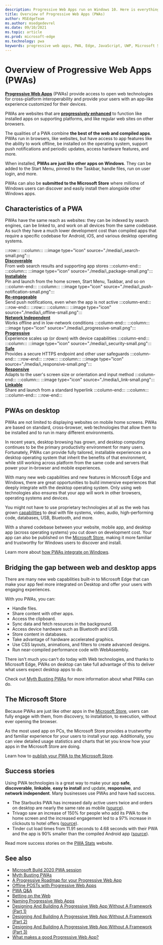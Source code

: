```yaml
---
description: Progressive Web Apps run on Windows 10. Here is everything you need to know as a web developer.
title: Overview of Progressive Web Apps (PWAs)
author: MSEdgeTeam
ms.author: msedgedevrel
ms.date: 09/10/2021
ms.topic: article
ms.prod: microsoft-edge
ms.technology: pwa
keywords: progressive web apps, PWA, Edge, JavaScript, UWP, Microsoft Store
---
```

# Overview of Progressive Web Apps (PWAs)

**[Progressive Web Apps][MDNApps]** (PWAs) provide access to open web technologies for cross-platform interoperability and provide your users with an app-like experience customized for their devices.

PWAs are websites that are **[progressively enhanced][AListApartUnderstandingProgressiveEnhancement]** to function like installed apps on supporting platforms, and like regular web sites on other browsers.

The qualities of a PWA combine **the best of the web and compiled apps**. PWAs run in browsers, like websites, but have access to app features like the ability to work offline, be installed on the operating system, support push notifications and periodic updates, access hardware features, and more.

When installed, **PWAs are just like other apps on Windows**. They can be added to the Start Menu, pinned to the Taskbar, handle files, run on user login, and more.

PWAs can also be **submitted to the Microsoft Store** where millions of Windows users can discover and easily install them alongside other Windows apps.


<!-- ====================================================================== -->
## Characteristics of a PWA

PWAs have the same reach as websites: they can be indexed by search engines, can be linked to, and work on all devices from the same codebase. As such they have a much lower development cost than compiled apps that require a specific codebase for Android, iOS, and various desktop operating systems.

<!-- in the below table, keep two trailing spaces after each image line's ::: to keep card elements tight but not concat'd -->

:::row:::
    :::column:::
        :::image type="icon" source="./media/i_search-small.png":::  
        **[Discoverable][MDNPwaAdvantagesDiscoverable]**  
        From web search results and supporting app stores
    :::column-end:::
    :::column:::
        :::image type="icon" source="./media/i_package-small.png":::  
        **[Installable][MDNPwaAdvantagesInstallable]**  
        Pin and launch from the home screen, Start Menu, Taskbar, and so on
    :::column-end:::
    :::column:::
        :::image type="icon" source="./media/i_push-notification-small.png":::  
        **[Re-engageable][MDNPwaAdvantagesReEngageable]**  
        Send push notifications, even when the app is not active
    :::column-end:::
:::row-end:::
:::row:::
    :::column:::
        :::image type="icon" source="./media/i_offline-small.png":::  
        **[Network Independent][MDNPwaAdvantagesNetworkIndependent]**  
        Works offline and in low-network conditions
    :::column-end:::
    :::column:::
        :::image type="icon" source="./media/i_progressive-small.png":::  
        **[Progressive][MDNPwaAdvantagesProgressive]**  
        Experience scales up (or down) with device capabilities
    :::column-end:::
    :::column:::
        :::image type="icon" source="./media/i_security-small.png":::  
        **[Safe][MDNPwaAdvantagesSafe]**  
        Provides a secure HTTPS endpoint and other user safeguards
    :::column-end:::
:::row-end:::
:::row:::
    :::column:::
        :::image type="icon" source="./media/i_responsive-small.png":::  
        **[Responsive][MDNPwaAdvantagesResponsive]**  
        Adapts to the user's screen size or orientation and input method
    :::column-end:::
    :::column:::
        :::image type="icon" source="./media/i_link-small.png":::  
        **[Linkable][MDNPwaAdvantagesLinkable]**  
        Share and launch from a standard hyperlink
    :::column-end:::
    :::column:::
    :::column-end:::
:::row-end:::


<!-- ====================================================================== -->
## PWAs on desktop

PWAs are not limited to displaying websites on mobile home screens. PWAs are based on standard, cross-browser, web technologies that allow them to be installed and to run in many different environments.

In recent years, desktop browsing has grown, and desktop computing continues to be the primary productivity environment for many users. Fortunately, PWAs can provide fully tailored, installable experiences on a desktop operating system that inherit the benefits of that environment, while still working across platform from the same code and servers that power your in-browser and mobile experiences.

With many new web capabilities and new features in Microsoft Edge and Windows, there are great opportunities to build immersive experiences that deeply integrate with the desktop operating system. Only using web technologies also ensures that your app will work in other browsers, operating systems and devices.

You might not have to use proprietary technologies at all as the web has grown [capabilities](#bridging-the-gap-between-web-and-desktop-apps) to deal with file systems, video, audio, high-performing code, databases, USB, Bluetooth, and more.

With a shared codebase between your website, mobile app, and desktop app (across operating systems) you cut down on development cost. Your app can also be published on the [Microsoft Store](#the-microsoft-store), making it more familiar and trustworthy for Windows users to discover and install.

Learn more about [how PWAs integrate on Windows][PwaWindowsUx].


<!-- ====================================================================== -->
## Bridging the gap between web and desktop apps

There are many new web capabilities built-in to Microsoft Edge that can make your app feel more integrated on Desktop and offer your users with engaging experiences.

With you PWAs, you can:

*   Handle files.
*   Share content with other apps.
*   Access the clipboard.
*   Sync data and fetch resources in the background.
*   Access device hardware such as Bluetooth and USB.
*   Store content in databases.
*   Take advantage of hardware accelerated graphics.
*   Use CSS layouts, animations, and filters to create advanced designs.
*   Run near-compiled performance code with WebAssembly.

There isn't much you can't do today with Web technologies, and thanks to Microsoft Edge, PWAs on desktop can take full advantage of this to deliver what users expect desktop apps to do.

Check out [Myth Busting PWAs][Davrous20191018MythBustingPwasNewEdgeEdition] for more information about what PWAs can do.


<!-- ====================================================================== -->
## The Microsoft Store

Because PWAs are just like other apps in the [Microsoft Store][PwaMicrosoftStore], users can fully engage with them, from discovery, to installation, to execution, without ever opening the browser.

As the most used app on PCs, the Microsoft Store provides a trustworthy and familiar experience for your users to install your app. Additionally, you can view detailed usage statistics and charts that let you know how your apps in the Microsoft Store are doing.

Learn how to [publish your PWA to the Microsoft Store][PwaPublishToStore].


<!-- ====================================================================== -->
## Success stories

Using PWA technologies is a great way to make your app **safe**, **discoverable**, **linkable**, **easy to install** and update, **responsive**, and **network independent**. Many businesses use PWAs and have had success.

*   The Starbucks PWA has increased daily active users twice and orders on desktop are nearly the same rate as mobile ([source][StarbucksSuccessStory]).
*   Trivago saw an increase of 150% for people who add its PWA to the home screen and the increased engagement led to a 97% increase in clickouts to hotel offers ([source][TrivagoSuccessStory]).
*   Tinder cut load times from 11.91 seconds to 4.68 seconds with their PWA and the app is 90% smaller than the compiled Android app ([source][TinderSuccessStory]).

Read more success stories on the [PWA Stats][PwaStats] website.


<!-- ====================================================================== -->
## See also

*   [Microsoft Build 2020 PWA session][BuildVideo]
*   [Myth Busting PWAs][Davrous20191018MythBustingPwasNewEdgeEdition]
*   [A Progressive Roadmap for your Progressive Web App][CloudfourThinksProgressiveRoadmapYourWebApp]
*   [Offline POSTs with Progressive Web Apps][MediumWebEdgeOfflinePostsProgressiveWebApps]
*   [PWA Q&A][AaronGustafsonNotebookPwaQa]
*   [Betting on the Web][JoretegBlogBettingWeb]
*   [Naming Progressive Web Apps][Fberriman20170626NamingProgressiveWebApps]
*   [Designing And Building A Progressive Web App Without A Framework (Part 1)][Smashingmagazine201907ProgressiveWebAppFrameworkPart1]
*   [Designing And Building A Progressive Web App Without A Framework (Part 2)][Smashingmagazine201907ProgressiveWebAppFrameworkPart2]
*   [Designing And Building A Progressive Web App Without A Framework (Part 3)][Smashingmagazine201907ProgressiveWebAppFrameworkPart3]
*   [What makes a good Progressive Web App?][WebDevGoodPwaChecklist]


<!-- ====================================================================== -->
<!-- Links -->
[MDNApps]: https://developer.mozilla.org/Apps/Progressive "Progressive Web Apps | MDN"
[AListApartUnderstandingProgressiveEnhancement]: https://alistapart.com/article/understandingprogressiveenhancement "Understanding Progressive Enhancement - A List Apart"
[PwaStats]: https://www.pwastats.com/ "A community-driven list of stats and news related to Progressive Web Apps"
[StarbucksSuccessStory]: https://twitter.com/davidbrunelle/status/993960071406080000 "David Brunelle | Twitter"
[TrivagoSuccessStory]: https://www.thinkwithgoogle.com/intl/en-gb/marketing-strategies/app-and-mobile/trivago-embrace-progressive-web-apps-as-the-future-of-mobile/  "The next billion users: trivago embrace progressive web apps as the future of mobile | Think With Google"
[TinderSuccessStory]: https://medium.com/@addyosmani/a-tinder-progressive-web-app-performance-case-study-78919d98ece0 "A Tinder Progress Web App Performance Case Study | Medium.com"
[MDNPwaAdvantagesDiscoverable]: https://developer.mozilla.org/docs/Web/Apps/Progressive/Advantages#Discoverable "Discoverable - Progressive web app advantages"
[MDNPwaAdvantagesInstallable]: https://developer.mozilla.org/docs/Web/Apps/Progressive/Advantages#Installable "Installable - Progressive web app advantages"
[MDNPwaAdvantagesLinkable]: https://developer.mozilla.org/Apps/Progressive/Advantages#Linkable "Linkable - Progressive web app advantages"
[MDNPwaAdvantagesNetworkIndependent]: https://developer.mozilla.org/docs/Web/Apps/Progressive/Advantages#Network_independent "Network independent - Progressive web app advantages"
[MDNPwaAdvantagesProgressive]: https://developer.mozilla.org/docs/Web/Apps/Progressive/Advantages#Progressive "Progressive - Progressive web app advantages"
[MDNPwaAdvantagesReEngageable]: https://developer.mozilla.org/docs/Web/Apps/Progressive/Advantages#Re-engageable "Re-engageable - Progressive web app advantages"
[MDNPwaAdvantagesResponsive]: https://developer.mozilla.org/Apps/Progressive/Advantages#Responsive "Responsive - Progressive web app advantages"
[MDNPwaAdvantagesSafe]: https://developer.mozilla.org/docs/Web/Apps/Progressive/Advantages#Safe "Safe - Progressive web app advantages"
[BuildVideo]: https://www.youtube.com/watch?v=y4p_QHZtMKM "PWA video"
[Davrous20191018MythBustingPwasNewEdgeEdition]: https://www.davrous.com/2019/10/18/myth-busting-pwas-the-new-edge-edition "Myth Busting PWAs – The New Edge Edition"
[CloudfourThinksProgressiveRoadmapYourWebApp]: https://cloudfour.com/thinks/a-progressive-roadmap-for-your-progressive-web-app "A Progressive Roadmap for your Progressive Web App"
[MediumWebEdgeOfflinePostsProgressiveWebApps]: https://medium.com/web-on-the-edge/offline-posts-with-progressive-web-apps-fc2dc4ad895 "Offline POSTs with Progressive Web Apps"
[AaronGustafsonNotebookPwaQa]: https://www.aaron-gustafson.com/notebook/pwa-qa "PWA Q&A"
[JoretegBlogBettingWeb]: https://joreteg.com/blog/betting-on-the-web "Betting on the Web"
[Fberriman20170626NamingProgressiveWebApps]: https://fberriman.com/2017/06/26/naming-progressive-web-apps "Naming Progressive Web Apps"
[Smashingmagazine201907ProgressiveWebAppFrameworkPart1]: https://www.smashingmagazine.com/2019/07/progressive-web-application-pwa-framework-part-1 "Designing And Building A Progressive Web Application Without A Framework (Part 1)"
[Smashingmagazine201907ProgressiveWebAppFrameworkPart2]: https://www.smashingmagazine.com/2019/07/progressive-web-application-pwa-framework-part-2 "Designing And Building A Progressive Web Application Without A Framework (Part 2)"
[Smashingmagazine201907ProgressiveWebAppFrameworkPart3]: https://www.smashingmagazine.com/2019/07/progressive-web-application-pwa-framework-part-3 "Designing And Building A Progressive Web Application Without A Framework (Part 3)"
[WebDevGoodPwaChecklist]: https://web.dev/pwa-checklist "What makes a good Progressive Web App? | web.dev"
[PwaMicrosoftStore]: https://www.microsoft.com/store/apps/windows "Windows Apps | Microsoft Store"
[PwaWindowsUx]: ./ux.md "The user experience of PWAs | Microsoft Docs"
[PwaPublishToStore]: ./how-to/microsoft-store.md "Publish your Progressive Web App to the Microsoft Store | Microsoft Docs"
